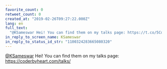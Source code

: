 ```yaml
---
favorite_count: 0
retweet_count: 0
created_at: "2019-02-26T09:27:22.000Z"
lang: en
full_text:
  "@KSameswar Hei! You can find them on my talks page: https://t.co/5CdXEqtMkt"
in_reply_to_screen_name: KSameswar
in_reply_to_status_id_str: "1100324283665080320"
---
```


[@KSameswar](https://twitter.com/KSameswar) Hei! You can find them on my talks
page: <https://coderbyheart.com/talks/>
